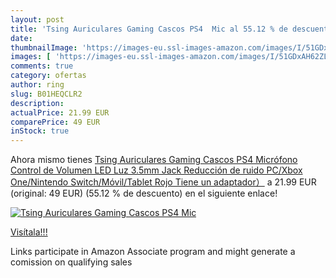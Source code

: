 ```yaml
---
layout: post
title: 'Tsing Auriculares Gaming Cascos PS4  Mic al 55.12 % de descuento'
date: 
thumbnailImage: 'https://images-eu.ssl-images-amazon.com/images/I/51GDxAH62ZL._SL200_.jpg'
images: [ 'https://images-eu.ssl-images-amazon.com/images/I/51GDxAH62ZL._SL200_.jpg' ]
comments: true
category: ofertas
author: ring
slug: B01HEQCLR2
description:
actualPrice: 21.99 EUR
comparePrice: 49 EUR
inStock: true
---
```


Ahora mismo tienes [Tsing Auriculares Gaming Cascos PS4  Micrófono Control de Volumen LED Luz 3.5mm Jack  Reducción de ruido  PC/Xbox One/Nintendo Switch/Móvil/Tablet  Rojo Tiene un adaptador）](https://www.amazon.es/dp/B01HEQCLR2/?tag=tolees-21) a 21.99 EUR (original: 49 EUR) (55.12 %  de descuento) en el siguiente enlace!

[![Tsing Auriculares Gaming Cascos PS4  Mic](https://images-eu.ssl-images-amazon.com/images/I/51GDxAH62ZL._SL200_.jpg)](https://www.amazon.es/dp/B01HEQCLR2/?tag=tolees-21)

[Visítala!!!](https://www.amazon.es/dp/B01HEQCLR2/?tag=tolees-21)

Links participate in Amazon Associate program and might generate a comission on qualifying sales
